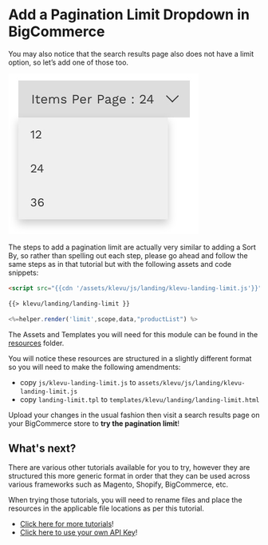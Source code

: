 # Add a Pagination Limit Dropdown in BigCommerce

You may also notice that the search results page also does not have a limit option, so let’s add one of those too.

![Limit Dropdown](/getting-started/4-limit/images/limit-dropdown.jpg)

The steps to add a pagination limit are actually very similar to adding a Sort By,
so rather than spelling out each step, please go ahead and follow the same steps as
in that tutorial but with the following assets and code snippets:

```html
<script src="{{cdn '/assets/klevu/js/landing/klevu-landing-limit.js'}}" ></script>
```

```html
{{> klevu/landing/landing-limit }}
```

```js
<%=helper.render('limit',scope,data,"productList") %>
```

The Assets and Templates you will need for this module can be found
in the [resources](/getting-started/4-limit/resources) folder.

You will notice these resources are structured in a slightly different format
so you will need to make the following amendments:

- copy `js/klevu-landing-limit.js` to `assets/klevu/js/landing/klevu-landing-limit.js`
- copy `landing-limit.tpl` to `templates/klevu/landing/landing-limit.html`

Upload your changes in the usual fashion
then visit a search results page on your BigCommerce store to **try the pagination limit**!

## What's next?

There are various other tutorials available for you to try,
however they are structured this more generic format in order
that they can be used across various frameworks such as Magento,
Shopify, BigCommerce, etc.

When trying those tutorials, you will need to rename files and place
the resources in the applicable file locations as per this tutorial.

- [Click here for more tutorials](/modules)!
- [Click here to use your own API Key](/getting-started/5-your-api-key/bigcommerce)!

